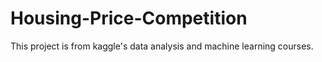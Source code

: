 # Housing-Price-Competition
This project is from kaggle's data analysis and machine learning courses.
